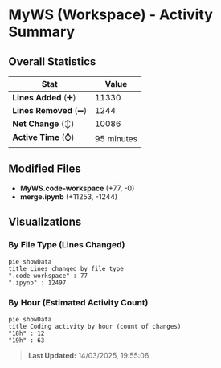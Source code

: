 # MyWS (Workspace) - Activity Summary 

## Overall Statistics

| Stat                   | Value                                                             |
| ---------------------- | ----------------------------------------------------------------- |
| **Lines Added** (➕)   | 11330                                          |
| **Lines Removed** (➖) | 1244                                        |
| **Net Change** (↕)    | 10086                |
| **Active Time** (⌚)   | 95 minutes |


## Modified Files
- **MyWS.code-workspace** (+77, -0)
- **merge.ipynb** (+11253, -1244)

## Visualizations

### By File Type (Lines Changed)

```mermaid
pie showData
title Lines changed by file type
".code-workspace" : 77
".ipynb" : 12497
```

### By Hour (Estimated Activity Count)

```mermaid
pie showData
title Coding activity by hour (count of changes)
"18h" : 12
"19h" : 63
```


> **Last Updated:** 14/03/2025, 19:55:06